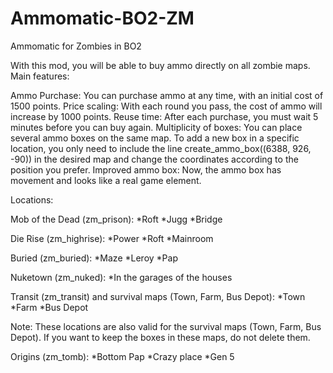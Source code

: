 # Ammomatic-BO2-ZM

Ammomatic for Zombies in BO2 

With this mod, you will be able to buy ammo directly on all zombie maps.
Main features:

Ammo Purchase: You can purchase ammo at any time, with an initial cost of 1500 points.
Price scaling: With each round you pass, the cost of ammo will increase by 1000 points.
Reuse time: After each purchase, you must wait 5 minutes before you can buy again.
Multiplicity of boxes: You can place several ammo boxes on the same map. To add a new box in a specific location, you only need to include the line create_ammo_box((6388, 926, -90)) in the desired map and change the coordinates according to the position you prefer.
Improved ammo box: Now, the ammo box has movement and looks like a real game element.

Locations:

Mob of the Dead (zm_prison):
*Roft
*Jugg
*Bridge

Die Rise (zm_highrise):
*Power
*Roft
*Mainroom

Buried (zm_buried):
*Maze
*Leroy
*Pap

Nuketown (zm_nuked):
*In the garages of the houses 

Transit (zm_transit) and survival maps (Town, Farm, Bus Depot):
*Town
*Farm
*Bus Depot

Note: These locations are also valid for the survival maps (Town, Farm, Bus Depot). If you want to keep the boxes in these maps, do not delete them.

Origins (zm_tomb):
*Bottom Pap
*Crazy place
*Gen 5
